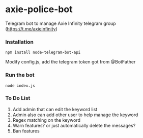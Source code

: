 # axie-police-bot
Telegram bot to manage Axie Infinity telegram group (https://t.me/axieinfinity)

### Installation
`npm install node-telegram-bot-api`

Modify config.js, add the telegram token got from @BotFather

### Run the bot

`node index.js`

### To Do List

1. Add admin that can edit the keyword list
2. Admin also can add other user to help manage the keyword
3. Regex matching on the keyword
4. Warn features? or just automatically delete the messages?
5. Ban features
